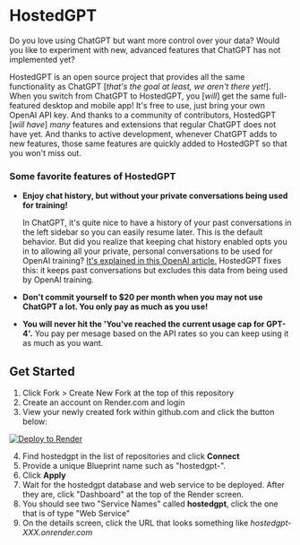 # HostedGPT

Do you love using ChatGPT but want more control over your data? Would you like to experiment with new, advanced features that ChatGPT has not implemented yet?

HostedGPT is an open source project that provides all the same functionality as ChatGPT \[_that's the goal at least, we aren't there yet!_\]. When you switch from ChatGPT to HostedGPT, you \[_will_\] get the same full-featured desktop and mobile app! It's free to use, just bring your own OpenAI API key. And thanks to a community of contributors, HostedGPT \[_will have_\] *many* features and extensions that regular ChatGPT does not have yet. And thanks to active development, whenever ChatGPT adds to new features, those same features are quickly added to HostedGPT so that you won't miss out.

### Some favorite features of HostedGPT

* **Enjoy chat history, but without your private conversations being used for training!**

  In ChatGPT, it's quite nice to have a history of your past conversations in the left sidebar so you can easily resume later. This is the default behavior. But did you realize that keeping chat history enabled opts you in to allowing all your private, personal conversations to be used for OpenAI training? [It's explained in this OpenAI article.](https://help.openai.com/en/articles/7730893-data-controls-faq) HostedGPT fixes this: it keeps past conversations but excludes this data from being used by OpenAI training.
* **Don't commit yourself to $20 per month when you may not use ChatGPT a lot. You only pay as much as you use!**
* **You will never hit the 'You've reached the current usage cap for GPT-4'.** You pay per mesage based on the API rates so you can keep using it as much as you want.

## Get Started

1. Click Fork > Create New Fork at the top of this repository
2. Create an account on Render.com and login
3. View your newly created fork within github.com and click the button below:

[![Deploy to Render](https://render.com/images/deploy-to-render-button.svg)](https://render.com/deploy)

4. Find hostedgpt in the list of repositories and click **Connect**
5. Provide a unique Blueprint name such as "hostedgpt-<yourname>".
6. Click **Apply**
7. Wait for the hostedgpt database and web service to be deployed. After they are, click "Dashboard" at the top of the Render screen.
8. You should see two "Service Names" called **hostedgpt**, click the one that is of type "Web Service"
9. On the details screen, click the URL that looks something like _hostedgpt-XXX.onrender.com_
